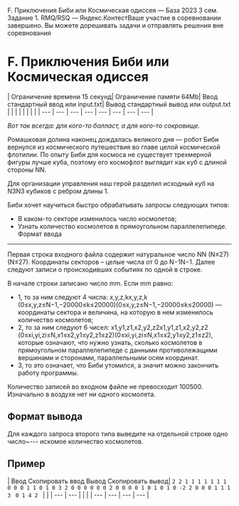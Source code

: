 F. Приключения Биби или Космическая одиссея — База 2023 3 сем. Задание 1. RMQ/RSQ — Яндекс.КонтестВаше участие в соревновании завершено. Вы можете дорешивать задачи и отправлять решения вне соревнования

# F. Приключения Биби или Космическая одиссея

| Ограничение времени 15 секунд| Ограничение памяти 64Mb| Ввод стандартный ввод или input.txt| Вывод стандартный вывод или output.txt | | | | | | | |
| --- | --- | --- | --- | --- | --- | --- | --- |

*Вот так всегда: для кого-то балласт, а для кого-то сокровище.*

Ромашковая долина наконец дождалась великого дня — робот Биби вернулся из космического путешествия во главе целой космической флотилии. По опыту Биби для космоса не существует трехмерной фигуры лучше куба, поэтому его космофлот выглядит как куб с длиной стороны
NN.

Для организации управления наш герой разделил исходный куб на
N3N3 кубиков с ребром длины 1.

Биби хочет научиться быстро обрабатывать запросы следующих типов:

- В каком-то секторе изменилось число космолетов;
- Узнать количество космолетов в прямоугольном параллелепипеде.
  Формат ввода

______________________________________________________________________

Первая строка входного файла содержит натуральное число
NN
(N≤27)(N≤27). Координаты секторов – целые числа от 0 до
N−1N−1. Далее следуют записи о происходивших событиях по одной в строке.

В начале строки записано число
mm. Если
mm равно:

- 1, то за ним следуют 4 числа:
  x,y,z,kx,y,z,k
  (0≤x,y,z≤N−1,−20000≤k≤20000)(0≤x,y,z≤N−1,−20000≤k≤20000) — координаты сектора и величина, на которую в нем изменилось количество космолетов;
- 2, то за ним следуют 6 чисел:
  x1,y1,z1,x2,y2,z2x1​,y1​,z1​,x2​,y2​,z2​
  (0≤xi,yi,zi≤N,x1≤x2,y1≤y2,z1≤z2)(0≤xi​,yi​,zi​≤N,x1​≤x2​,y1​≤y2​,z1​≤z2​), которые означают, что нужно узнать, сколько космолетов в прямоугольном параллелепипеде с данными противолежащими вершинами и сторонами, параллельными осям координат.
- 3, то это означает, что Биби утомился, а значит можно закончить работу программы.

Количество записей во входном файле не превосходит 100500. Изначально в воздухе нет ни одного космолета.

## Формат вывода

Для каждого запроса второго типа выведите на отдельной строке одно число~--- искомое количество космолетов.

## Пример

| Ввод Скопировать ввод Вывод Скопировать вывод| `2 2 1 1 1 1 1 1 1 0 0 0 1 1 0 1 0 3 2 0 0 0 0 0 0 2 0 0 0 0 1 0 1 0 1 0 -2 2 0 0 0 1 1 1 3 `  `0 1 4 2 ` | | | --- | --- | | |
| --- | --- | --- | --- |
